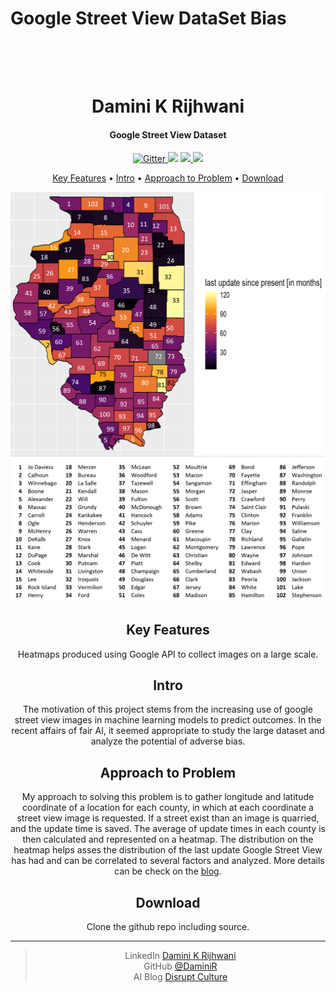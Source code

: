 # Google Street View DataSet Bias
<h1 align="center">
  <br>
  
  <br>
  Damini K Rijhwani
  <br>
</h1>

<h4 align="center"> Google Street View Dataset</h4>

<p align="center">
  <a href="https://www.python.org/">
    <img src="https://img.shields.io/badge/Made%20with-Python-1f425f.svg"
         alt="Gitter">
  </a>
  
  <a href="https://github.com/daminiR/">
  <img src="https://img.shields.io/badge/Ask%20me-anything-1abc9c.svg"></a>
  <a href="https://GitHub.com/Naereen/StrapDown.js/graphs/contributors/">
      <img src="https://img.shields.io/github/contributors/Naereen/StrapDown.js.svg">
  </a>
  <a href="https://pypi.python.org/pypi/ansicolortags/">
    <img src="https://img.shields.io/pypi/l/ansicolortags.svg">
  </a>
  
</p>

<p align="center">
   <a href="#key-features">Key Features</a> •
  <a href="#intro">Intro</a> •
  <a href="#Approach-to-Problem">Approach to Problem</a> •
  <a href="#download">Download</a>
</p>

<div id=”mainDiv”, align="center">

<div id=”mainDiv”, align="center">
 
![](heatmap_chicago.png)
![](heatmap_chicago_label.png)
## Key Features 

Heatmaps produced using Google API to collect images on a large scale.

## Intro 

The motivation of this project stems from the increasing use of google street view images in machine 
learning models to predict outcomes. In the recent affairs of fair AI,
it seemed appropriate to study the large dataset and analyze the potential of adverse bias.


## Approach to Problem

My approach to solving this problem is to gather  longitude and latitude coordinate of a location for each county,
 in which at each coordinate a street view image is requested. If a street exist than an image is quarried, and the 
 update time is saved. The average of  update times in each county is then calculated and represented on a heatmap. 
 The distribution on the heatmap helps asses the distribution of the last update Google Street View has had 
 and can be correlated to several factors and analyzed.  More details can be check on the <a href="https://thedisruptculture.com/2019/06/24/is-google-street-view-dataset-biased/">blog</a>. 

## Download 
Clone the github repo including source. 


---
> LinkedIn [Damini K Rijhwani](https://www.linkedin.com/in/drijhwan)<br/>
> GitHub [@DaminiR](https://github.com/daminiR/) <br/>
> AI Blog  [Disrupt Culture](https://thedisruptculture.com/) <br/>
